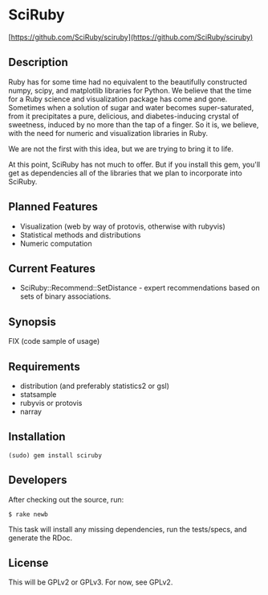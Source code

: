 # SciRuby

[https://github.com/SciRuby/sciruby](https://github.com/SciRuby/sciruby)

## Description

Ruby has for some time had no equivalent to the beautifully constructed numpy, scipy, and matplotlib libraries for Python. We believe that the time for a Ruby science and visualization package has come and gone. Sometimes when a solution of sugar and water becomes super-saturated, from it precipitates a pure, delicious, and diabetes-inducing crystal of sweetness, induced by no more than the tap of a finger. So it is, we believe, with the need for numeric and visualization libraries in Ruby.

We are not the first with this idea, but we are trying to bring it to life.

At this point, SciRuby has not much to offer. But if you install this gem, you'll get as dependencies all of the libraries that we plan to incorporate into SciRuby.

## Planned Features

* Visualization (web by way of protovis, otherwise with rubyvis)
* Statistical methods and distributions
* Numeric computation

## Current Features

* SciRuby::Recommend::SetDistance - expert recommendations based on sets of binary associations.

## Synopsis

FIX (code sample of usage)

## Requirements

* distribution (and preferably statistics2 or gsl)
* statsample
* rubyvis or protovis
* narray

## Installation

    (sudo) gem install sciruby

## Developers

After checking out the source, run:

    $ rake newb

This task will install any missing dependencies, run the tests/specs,
and generate the RDoc.

## License

This will be GPLv2 or GPLv3. For now, see GPLv2.